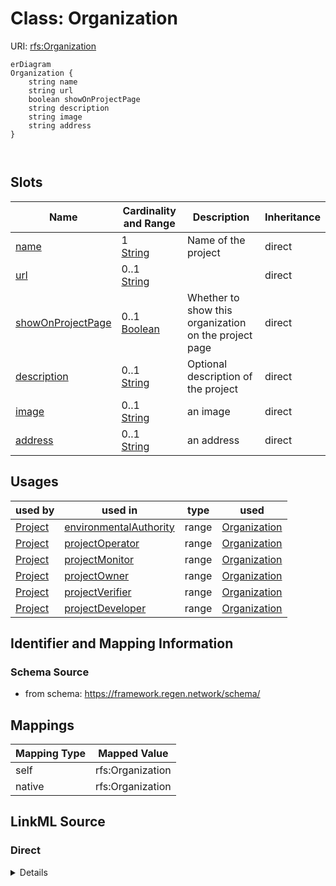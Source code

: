 

# Class: Organization



URI: [rfs:Organization](https://framework.regen.network/schema/Organization)



```mermaid
erDiagram
Organization {
    string name  
    string url  
    boolean showOnProjectPage  
    string description  
    string image  
    string address  
}



```



<!-- no inheritance hierarchy -->


## Slots

| Name | Cardinality and Range | Description | Inheritance |
| ---  | --- | --- | --- |
| [name](name.md) | 1 <br/> [String](String.md) | Name of the project | direct |
| [url](url.md) | 0..1 <br/> [String](String.md) |  | direct |
| [showOnProjectPage](showOnProjectPage.md) | 0..1 <br/> [Boolean](Boolean.md) | Whether to show this organization on the project page | direct |
| [description](description.md) | 0..1 <br/> [String](String.md) | Optional description of the project | direct |
| [image](image.md) | 0..1 <br/> [String](String.md) | an image | direct |
| [address](address.md) | 0..1 <br/> [String](String.md) | an address | direct |





## Usages

| used by | used in | type | used |
| ---  | --- | --- | --- |
| [Project](Project.md) | [environmentalAuthority](environmentalAuthority.md) | range | [Organization](Organization.md) |
| [Project](Project.md) | [projectOperator](projectOperator.md) | range | [Organization](Organization.md) |
| [Project](Project.md) | [projectMonitor](projectMonitor.md) | range | [Organization](Organization.md) |
| [Project](Project.md) | [projectOwner](projectOwner.md) | range | [Organization](Organization.md) |
| [Project](Project.md) | [projectVerifier](projectVerifier.md) | range | [Organization](Organization.md) |
| [Project](Project.md) | [projectDeveloper](projectDeveloper.md) | range | [Organization](Organization.md) |






## Identifier and Mapping Information







### Schema Source


* from schema: https://framework.regen.network/schema/




## Mappings

| Mapping Type | Mapped Value |
| ---  | ---  |
| self | rfs:Organization |
| native | rfs:Organization |







## LinkML Source

<!-- TODO: investigate https://stackoverflow.com/questions/37606292/how-to-create-tabbed-code-blocks-in-mkdocs-or-sphinx -->

### Direct

<details>
```yaml
name: Organization
from_schema: https://framework.regen.network/schema/
slots:
- name
- url
- showOnProjectPage
- description
- image
- address
class_uri: rfs:Organization

```
</details>

### Induced

<details>
```yaml
name: Organization
from_schema: https://framework.regen.network/schema/
attributes:
  name:
    name: name
    description: Name of the project.
    from_schema: https://framework.regen.network/schema/
    rank: 1000
    slot_uri: schema:name
    alias: name
    owner: Organization
    domain_of:
    - Project
    - ProjectRole
    - Organization
    - AdministrativeArea
    - File
    range: string
    required: true
  url:
    name: url
    from_schema: https://framework.regen.network/schema/
    rank: 1000
    alias: url
    owner: Organization
    domain_of:
    - ProjectRole
    - Organization
    - AdministrativeArea
    range: string
  showOnProjectPage:
    name: showOnProjectPage
    description: Whether to show this organization on the project page.
    from_schema: https://framework.regen.network/schema/
    rank: 1000
    alias: showOnProjectPage
    owner: Organization
    domain_of:
    - Organization
    range: boolean
  description:
    name: description
    description: Optional description of the project.
    from_schema: https://framework.regen.network/schema/
    rank: 1000
    slot_uri: schema:description
    alias: description
    owner: Organization
    domain_of:
    - Project
    - ProjectRole
    - Organization
    - File
    range: string
  image:
    name: image
    description: an image.
    from_schema: https://framework.regen.network/schema/
    rank: 1000
    slot_uri: schema:image
    alias: image
    owner: Organization
    domain_of:
    - ProjectRole
    - Organization
    range: string
  address:
    name: address
    description: an address.
    from_schema: https://framework.regen.network/schema/
    rank: 1000
    slot_uri: schema:address
    alias: address
    owner: Organization
    domain_of:
    - Organization
    range: string
class_uri: rfs:Organization

```
</details>